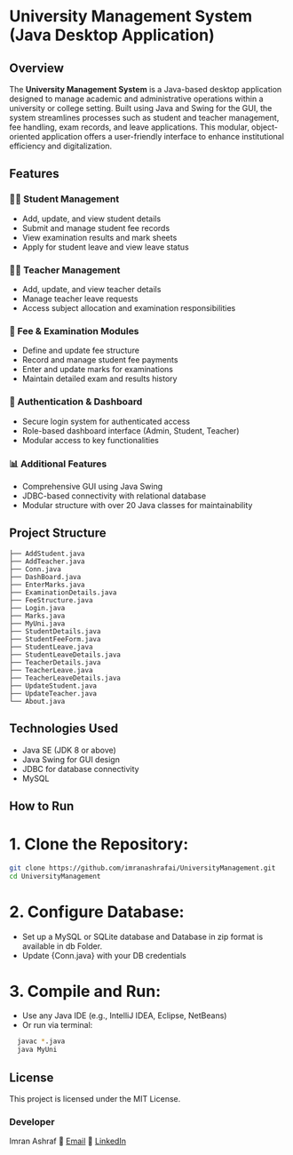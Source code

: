 # University Management System (Java Desktop Application)

## Overview

The **University Management System** is a Java-based desktop application designed to manage academic and administrative operations within a university or college setting. Built using Java and Swing for the GUI, the system streamlines processes such as student and teacher management, fee handling, exam records, and leave applications. This modular, object-oriented application offers a user-friendly interface to enhance institutional efficiency and digitalization.

## Features

### 👨‍🎓 Student Management
- Add, update, and view student details
- Submit and manage student fee records
- View examination results and mark sheets
- Apply for student leave and view leave status

### 👩‍🏫 Teacher Management
- Add, update, and view teacher details
- Manage teacher leave requests
- Access subject allocation and examination responsibilities

### 🧾 Fee & Examination Modules
- Define and update fee structure
- Record and manage student fee payments
- Enter and update marks for examinations
- Maintain detailed exam and results history

### 🔐 Authentication & Dashboard
- Secure login system for authenticated access
- Role-based dashboard interface (Admin, Student, Teacher)
- Modular access to key functionalities

### 📊 Additional Features
- Comprehensive GUI using Java Swing
- JDBC-based connectivity with relational database
- Modular structure with over 20 Java classes for maintainability

## Project Structure

```plaintext
├── AddStudent.java
├── AddTeacher.java
├── Conn.java
├── DashBoard.java
├── EnterMarks.java
├── ExaminationDetails.java
├── FeeStructure.java
├── Login.java
├── Marks.java
├── MyUni.java
├── StudentDetails.java
├── StudentFeeForm.java
├── StudentLeave.java
├── StudentLeaveDetails.java
├── TeacherDetails.java
├── TeacherLeave.java
├── TeacherLeaveDetails.java
├── UpdateStudent.java
├── UpdateTeacher.java
└── About.java
```
## Technologies Used
- Java SE (JDK 8 or above)
- Java Swing for GUI design
- JDBC for database connectivity
- MySQL

## How to Run
# 1. Clone the Repository:
```bash
git clone https://github.com/imranashrafai/UniversityManagement.git
cd UniversityManagement
```
# 2. Configure Database:
- Set up a MySQL or SQLite database and Database in zip format is available in db Folder.  
- Update {Conn.java} with your DB credentials
# 3. Compile and Run:
- Use any Java IDE (e.g., IntelliJ IDEA, Eclipse, NetBeans)
- Or run via terminal:
  
```bash
  javac *.java
  java MyUni
```
## License
This project is licensed under the MIT License.

### Developer
Imran Ashraf
📧 [Email](mailto:imranashraf0k@gmail.com)
🔗 [LinkedIn](https://www.linkedin.com/in/imranashrafai/)
